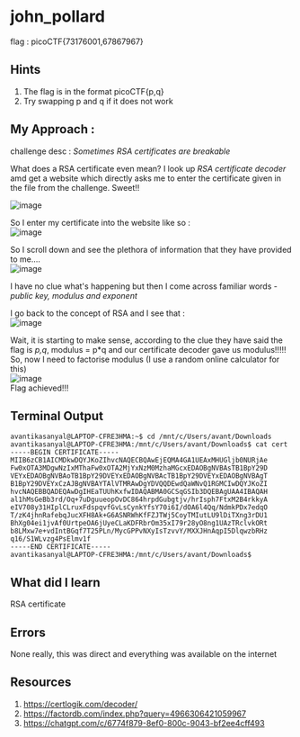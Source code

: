 # john_pollard

flag : picoCTF{73176001,67867967}

## Hints
1. The flag is in the format picoCTF{p,q}
2. Try swapping p and q if it does not work

## My Approach :

challenge desc : *Sometimes RSA certificates are breakable*        

What does a RSA certificate even mean? I look up *RSA certificate decoder* amd get a website which directly asks me to enter the certificate given in the file from the challenge. Sweet!!         

![image](https://github.com/user-attachments/assets/bd4715cc-f1ea-4fb4-beaf-55b9d8f53f4c)                 

So I enter my certificate into the website like so :       
![image](https://github.com/user-attachments/assets/79a0a18f-5575-4131-bc23-0983bd9d541a)                       

So I scroll down and see the plethora of information that they have provided to me....           
![image](https://github.com/user-attachments/assets/a1f6bd29-1afa-4be9-ae32-85c243000a1d)              

I have no clue what's happening but then I come across familiar words - *public key, modulus and exponent*          

I go back to the concept of RSA and I see that  :      
            ![image](https://github.com/user-attachments/assets/bce3be69-8c3e-4cc9-bc29-05bcb3c88328)        

Wait, it is starting to make sense, according to the clue they have said the flag is *p,q*, modulus = p*q and our certificate decoder gave us modulus!!!!!             
So, now I need to factorise modulus (I use a random online calculator for this)           
![image](https://github.com/user-attachments/assets/7a32efbf-918c-4a42-b01e-6513a23f4f13)                    
Flag achieved!!!

## Terminal Output
```
avantikasanyal@LAPTOP-CFRE3HMA:~$ cd /mnt/c/Users/avant/Downloads
avantikasanyal@LAPTOP-CFRE3HMA:/mnt/c/Users/avant/Downloads$ cat cert
-----BEGIN CERTIFICATE-----
MIIB6zCB1AICMDkwDQYJKoZIhvcNAQECBQAwEjEQMA4GA1UEAxMHUGljb0NURjAe
Fw0xOTA3MDgwNzIxMThaFw0xOTA2MjYxNzM0MzhaMGcxEDAOBgNVBAsTB1BpY29D
VEYxEDAOBgNVBAoTB1BpY29DVEYxEDAOBgNVBAcTB1BpY29DVEYxEDAOBgNVBAgT
B1BpY29DVEYxCzAJBgNVBAYTAlVTMRAwDgYDVQQDEwdQaWNvQ1RGMCIwDQYJKoZI
hvcNAQEBBQADEQAwDgIHEaTUUhKxfwIDAQABMA0GCSqGSIb3DQEBAgUAA4IBAQAH
al1hMsGeBb3rd/Oq+7uDguueopOvDC864hrpdGubgtjv/hrIsph7FtxM2B4rkkyA
eIV708y31HIplCLruxFdspqvfGvLsCynkYfsY70i6I/dOA6l4Qq/NdmkPDx7edqO
T/zK4jhnRafebqJucXFH8Ak+G6ASNRWhKfFZJTWj5CoyTMIutLU9lDiTXng3rDU1
BhXg04ei1jvAf0UrtpeOA6jUyeCLaKDFRbrOm35xI79r28yO8ng1UAzTRclvkORt
b8LMxw7e+vdIntBGqf7T25PLn/MycGPPvNXyIsTzvvY/MXXJHnAqpI5DlqwzbRHz
q16/S1WLvzg4PsElmv1f
-----END CERTIFICATE-----
avantikasanyal@LAPTOP-CFRE3HMA:/mnt/c/Users/avant/Downloads$
```

## What did I learn
RSA certificate

## Errors
None really, this was direct and everything was available on the internet

## Resources
1. https://certlogik.com/decoder/
2. https://factordb.com/index.php?query=4966306421059967
3. https://chatgpt.com/c/6774f879-8ef0-800c-9043-bf2ee4cff493
   






